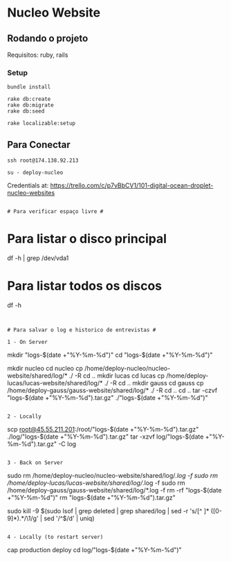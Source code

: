 # Nucleo Website

## Rodando o projeto

Requisitos: ruby, rails

### Setup

```
bundle install

rake db:create
rake db:migrate
rake db:seed

rake localizable:setup
```

## Para Conectar ##

```
ssh root@174.138.92.213
```


```
su - deploy-nucleo
```

Credentials at: https://trello.com/c/p7vBbCV1/101-digital-ocean-droplet-nucleo-websites
```

# Para verificar espaço livre #

```
# Para listar o disco principal
df -h | grep /dev/vda1

# Para listar todos os discos
df -h
```


# Para salvar o log e historico de entrevistas #

1 - On Server
```
mkdir "logs-$(date +"%Y-%m-%d")"
cd "logs-$(date +"%Y-%m-%d")"

mkdir nucleo
cd nucleo
cp /home/deploy-nucleo/nucleo-website/shared/log/* ./ -R
cd ..
mkdir lucas
cd lucas
cp /home/deploy-lucas/lucas-website/shared/log/* ./ -R
cd ..
mkdir gauss
cd gauss
cp /home/deploy-gauss/gauss-website/shared/log/* ./ -R
cd ..
cd ..
tar -czvf "logs-$(date +"%Y-%m-%d").tar.gz" ./"logs-$(date +"%Y-%m-%d")"
```

2 - Locally
```
scp root@45.55.211.201:/root/"logs-$(date +"%Y-%m-%d").tar.gz" ./log/"logs-$(date +"%Y-%m-%d").tar.gz"
tar -xzvf log/"logs-$(date +"%Y-%m-%d").tar.gz" -C log
```

3 - Back on Server
```
sudo rm /home/deploy-nucleo/nucleo-website/shared/log/*.log -f
sudo rm /home/deploy-lucas/lucas-website/shared/log/*.log -f
sudo rm /home/deploy-gauss/gauss-website/shared/log/*.log -f
rm -rf "logs-$(date +"%Y-%m-%d")"
rm "logs-$(date +"%Y-%m-%d").tar.gz"

sudo kill -9 $(sudo lsof | grep deleted | grep shared/log | sed -r 's/[^ ]* ([0-9]*).*/\1/g' | sed '/^$/d' | uniq)
```

4 - Locally (to restart server)
```
cap production deploy
cd log/"logs-$(date +"%Y-%m-%d")"
```